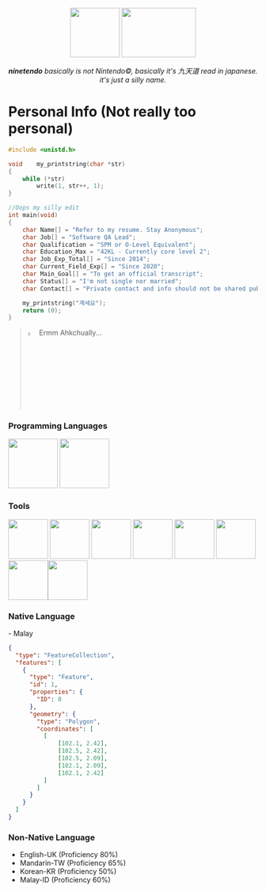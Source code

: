 <br />
<div align="center">
	<img src ="https://github.com/ninetendo59/ninetendo59/assets/127402091/9aa322ce-d0db-49af-b075-0694c11ec014" width="100" height="100"> <img src="https://github.com/ninetendo59/ninetendo59/assets/127402091/d33ad621-aa31-499c-876d-10838958cfe9" width="150" height="100">

	
 _**ninetendo** basically is not Nintendo©, basically it's 九天道 read in japanese. it's just a silly name._

</div>


#  Personal Info (Not really too personal)
```c
#include <unistd.h>

void	my_printstring(char *str)
{
	while (*str)
		write(1, str++, 1);
}

//Oops my silly edit
int	main(void)
{
	char Name[] = "Refer to my resume. Stay Anonymous";
	char Job[] = "Software QA Lead";
	char Qualification = "SPM or O-Level Equivalent";
	char Education_Max = "42KL - Currently core level 2";
	char Job_Exp_Total[] = "Since 2014";
	char Current_Field_Exp[] = "Since 2020";
	char Main_Goal[] = "To get an official transcript";
	char Status[] = "I'm not single nor married";
	char Contact[] = "Private contact and info should not be shared publicly :D";

	my_printstring("계세요");
	return (0);
}
```

> <img src="https://github.com/ninetendo59/ninetendo59/assets/127402091/23ec0ddf-c84a-43a9-afa6-e208575dd3ac" width="4%" height="4%"> Ermm Ahkchually...

<h3 align="left">Programming Languages</h3>
<p align="left"> <img src="https://github.com/ninetendo59/ninetendo59/assets/127402091/d5e0eddd-b9b5-4ed9-b4bc-21debb9adce8" height="100"> <img src="https://github.com/ninetendo59/ninetendo59/assets/127402091/d9988fee-4962-40dd-ad15-b5dd1c8e1bca" height="100"></p>

<h3 align="left">Tools</h3>
<p align="left"> <img src="https://github.com/ninetendo59/ninetendo59/assets/127402091/67a841a3-4ec8-41e1-81cf-c05255b13039" height="80"> <img src="https://github.com/ninetendo59/ninetendo59/assets/127402091/a0e9f3c7-dd30-4442-80b9-ad7adad7c4bf" width="80" height="80"> <img src="https://github.com/ninetendo59/ninetendo59/assets/127402091/f6ee2b4d-45fb-4bd6-8db3-6ab5fb816287" height="80"> <img src="https://github.com/ninetendo59/ninetendo59/assets/127402091/a9669d7d-da77-4501-a8ef-f95599d7ab6a" height="80"> <img src="https://github.com/ninetendo59/ninetendo59/assets/127402091/3102ae55-e1b3-46e9-9c90-ebc0cd9c7a65" height="80"> <img src="https://github.com/ninetendo59/ninetendo59/assets/127402091/c97ccaf5-e9dc-445e-a688-78318ed22d2c" height="80"> <img src="https://github.com/ninetendo59/ninetendo59/assets/127402091/9c214dda-2014-4290-bcda-f6b418564652" height="80"><img src="https://github.com/ninetendo59/ninetendo59/assets/127402091/fc310fc7-0565-476e-a9df-80e5a5b41309" height="80"></p>


<h3 align="left">Native Language</h3>
- Malay

```geojson
{
  "type": "FeatureCollection",
  "features": [
    {
      "type": "Feature",
      "id": 1,
      "properties": {
        "ID": 0
      },
      "geometry": {
        "type": "Polygon",
        "coordinates": [
          [
              [102.1, 2.42],
              [102.5, 2.42],
              [102.5, 2.09],
              [102.1, 2.09],
              [102.1, 2.42]
          ]
        ]
      }
    }
  ]
}
```


<h3 align="left">Non-Native Language</h3>

- English-UK (Proficiency 80%)
- Mandarin-TW (Proficiency 65%)
- Korean-KR (Proficiency 50%)
- Malay-ID (Proficiency 60%)

